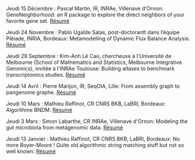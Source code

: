 Jeudi 15 Décembre : Pascal Martin, IR, INRAe, Villenave d'Ornon: GeneNeighborhood: an R package to explore the direct neighbors of your favorite gene set. [Résumé](resumes.md#Martin2022")

Jeudi 24 Novembre : Pablo Ugalde Salas, post-doctorantt dans l’équipe Pléiade, INRIA, Bordeaux: Metamodelling of Dynamic Flux Balance Analysis. [Résumé](resumes.md#Salas2022)

Jeudi 29 Septembre : Kim-Anh Lê Cao, chercheuse à l'Université de Melbourne (School of Mathematics and Statistics, Melbourne Integrative Genomics), invitée à l'INRAe Toulouse: Building atlases to benchmark transcriptomics studies. [Résumé](resumes.md#Cao2022)

Jeudi 14 Avril : Pierre Marijon, IR, SeqOIA, Lille: From assembly graph to pangenome graphe. [Résumé](resumes.md#Marijon2022)

Jeudi 10 Mars :  Mathieu Raffinot, CR CNRS BKB, LaBRI, Bordeaux: Algorithme BNDM. [Résumé](resumes.md#Raffinot2022.2)

Jeudi 3 Mars :  Simon Labarthe, CR INRAe, Villenave d'Ornon:  Modeling the gut microbiota from metagenomic data. [Résumé](resumes.md#Labarthe2022)

Jeudi 13 Janvier : Mathieu Raffinot, CR CNRS BKB, LaBRI, Bordeaux: No more Boyer-Moore ! Quite old algorithmic string matching stuff but not so well known. [Résumé](resumes.md#Raffinot2022)